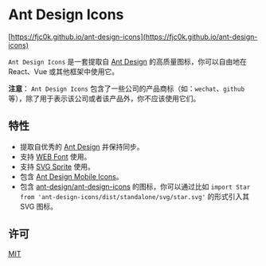# Ant Design Icons

[https://fjc0k.github.io/ant-design-icons](https://fjc0k.github.io/ant-design-icons)

`Ant Design Icons` 是一套提取自 [Ant Design](https://ant.design) 的高质量图标，你可以自由地在 React、Vue 或其他框架中使用它。

__注意__： `Ant Design Icons` 包含了一些公司的产品商标（如：`wechat`、`github` 等），除了用于表示该公司或者该产品外，你不应该使用它们。

## 特性

- 提取自优秀的 [Ant Design](https://ant.design) 并保持同步。
- 支持 [WEB Font](https://fjc0k.github.io/ant-design-icons/guide.html#%E4%BD%BF%E7%94%A8-web-font) 使用。
- 支持 [SVG Sprite](https://fjc0k.github.io/ant-design-icons/guide.html#%E4%BD%BF%E7%94%A8-svg-sprite) 使用。
- 包含 [Ant Design Mobile Icons](https://fjc0k.github.io/ant-design-icons/guide.html#%E4%BD%BF%E7%94%A8-ant-design-mobile-icons)。
- 包含 [ant-design/ant-design-icons](https://github.com/ant-design/ant-design-icons) 的图标，你可以通过比如 `import Star from 'ant-design-icons/dist/standalone/svg/star.svg'` 的形式引入其 SVG 图标。

## 许可

[MIT](./LICENSE)
